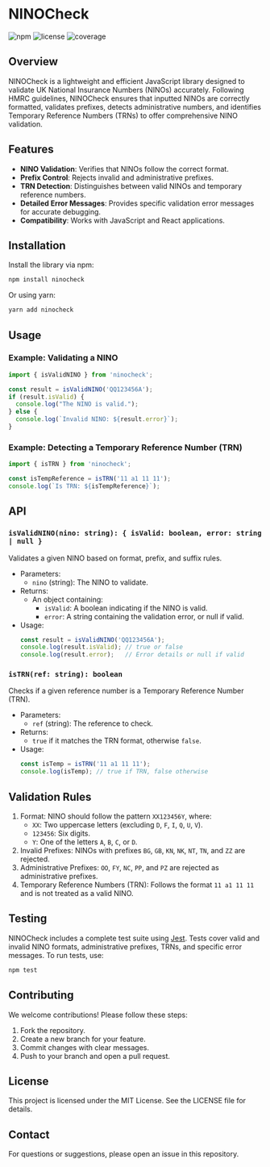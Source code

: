 # NINOCheck

![npm](https://img.shields.io/npm/v/ninocheck) ![license](https://img.shields.io/badge/license-MIT-blue.svg) ![coverage](https://img.shields.io/badge/coverage-100%25-brightgreen.svg)

## Overview

NINOCheck is a lightweight and efficient JavaScript library designed to validate UK National Insurance Numbers (NINOs) accurately. Following HMRC guidelines, NINOCheck ensures that inputted NINOs are correctly formatted, validates prefixes, detects administrative numbers, and identifies Temporary Reference Numbers (TRNs) to offer comprehensive NINO validation.

## Features

- **NINO Validation**: Verifies that NINOs follow the correct format.
- **Prefix Control**: Rejects invalid and administrative prefixes.
- **TRN Detection**: Distinguishes between valid NINOs and temporary reference numbers.
- **Detailed Error Messages**: Provides specific validation error messages for accurate debugging.
- **Compatibility**: Works with JavaScript and React applications.

## Installation
Install the library via npm:
```bash
npm install ninocheck
```
Or using yarn:
```bash
yarn add ninocheck
```

## Usage
### Example: Validating a NINO
```javascript
import { isValidNINO } from 'ninocheck';

const result = isValidNINO('QQ123456A');
if (result.isValid) {
  console.log("The NINO is valid.");
} else {
  console.log(`Invalid NINO: ${result.error}`);
}
```
### Example: Detecting a Temporary Reference Number (TRN)
```javascript
import { isTRN } from 'ninocheck';

const isTempReference = isTRN('11 a1 11 11');
console.log(`Is TRN: ${isTempReference}`);
```

## API
### `isValidNINO(nino: string): { isValid: boolean, error: string | null }`
Validates a given NINO based on format, prefix, and suffix rules.
- Parameters:
    - `nino` (string): The NINO to validate.
- Returns:
    - An object containing:
        - `isValid`: A boolean indicating if the NINO is valid.
        - `error`: A string containing the validation error, or null if valid.
- Usage:
    ```javascript
    const result = isValidNINO('QQ123456A');
    console.log(result.isValid); // true or false
    console.log(result.error);   // Error details or null if valid
    ```

### `isTRN(ref: string): boolean`
Checks if a given reference number is a Temporary Reference Number (TRN).
- Parameters:
    - `ref` (string): The reference to check.
- Returns:
    - `true` if it matches the TRN format, otherwise `false`.
- Usage:
    ```javascript
    const isTemp = isTRN('11 a1 11 11');
    console.log(isTemp); // true if TRN, false otherwise
    ```
## Validation Rules
1. Format: NINO should follow the pattern `XX123456Y`, where:
    - `XX`: Two uppercase letters (excluding `D`, `F`, `I`, `Q`, `U`, `V`).
    - `123456`: Six digits.
    - `Y`: One of the letters `A`, `B`, `C`, or `D`.
2. Invalid Prefixes: NINOs with prefixes `BG`, `GB`, `KN`, `NK`, `NT`, `TN`, and `ZZ` are rejected.
3. Administrative Prefixes: `OO`, `FY`, `NC`, `PP`, and `PZ` are rejected as administrative prefixes.
4. Temporary Reference Numbers (TRN): Follows the format `11 a1 11 11` and is not treated as a valid NINO.

## Testing
NINOCheck includes a complete test suite using [Jest](https://jestjs.io/). Tests cover valid and invalid NINO formats, administrative prefixes, TRNs, and specific error messages.
To run tests, use:
```bash
npm test
```

## Contributing
We welcome contributions! Please follow these steps:
1. Fork the repository.
2. Create a new branch for your feature.
3. Commit changes with clear messages.
4. Push to your branch and open a pull request.

## License
This project is licensed under the MIT License. See the LICENSE file for details.

## Contact
For questions or suggestions, please open an issue in this repository.
